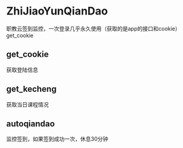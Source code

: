 # ZhiJiaoYunQianDao
职教云签到监控，一次登录几乎永久使用（获取的是app的接口和cookie）get_cookie

## get_cookie

获取登陆信息


## get_kecheng

获取当日课程情况

## autoqiandao

监控签到，如果签到成功一次，休息30分钟
